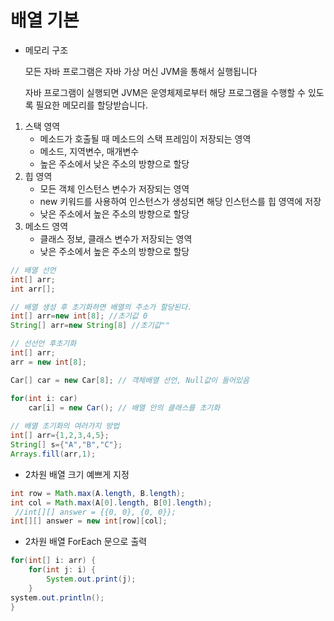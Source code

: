 # 배열 기본

* 메모리 구조

  모든 자바 프로그램은 자바 가상 머신 JVM을 통해서 실행됩니다

  자바 프로그램이 실행되면 JVM은 운영체제로부터 해당 프로그램을 수행할 수 있도록 필요한 메모리를 할당받습니다.

1. 스택 영역
   * 메소드가 호출될 때 메소드의 스택 프레임이 저장되는 영역
   * 메소드, 지역변수, 매개변수
   * 높은 주소에서 낮은 주소의 방향으로 할당
2. 힙 영역
   * 모든 객체 인스턴스 변수가 저장되는 영역
   * new 키워드를 사용하여 인스턴스가 생성되면 해당 인스턴스를 힙 영역에 저장
   * 낮은 주소에서 높은 주소의 방향으로 할당
3. 메소드 영역
   * 클래스 정보, 클래스 변수가 저장되는 영역
   * 낮은 주소에서 높은 주소의 방향으로 할당



```java
// 배열 선언
int[] arr;
int arr[];

// 배열 생성 후 초기화하면 배열의 주소가 할당된다.
int[] arr=new int[8]; //초기값 0
String[] arr=new String[8] //초기값""

// 선선언 후초기화
int[] arr;
arr = new int[8];

Car[] car = new Car[8]; // 객체배열 선언, Null값이 들어있음

for(int i: car)
	car[i] = new Car(); // 배열 안의 클래스를 초기화
	
// 배열 초기화의 여러가지 방법
int[] arr={1,2,3,4,5};
String[] s={"A","B","C"};
Arrays.fill(arr,1);
```

* 2차원 배열 크기 예쁘게 지정

```java
int row = Math.max(A.length, B.length);
int col = Math.max(A[0].length, B[0].length);
 //int[][] answer = {{0, 0}, {0, 0}};
int[][] answer = new int[row][col];
```

- 2차원 배열 ForEach 문으로 출력

```java
for(int[] i: arr) {
	for(int j: i) {
		System.out.print(j);
	} 
system.out.println();
}
```


